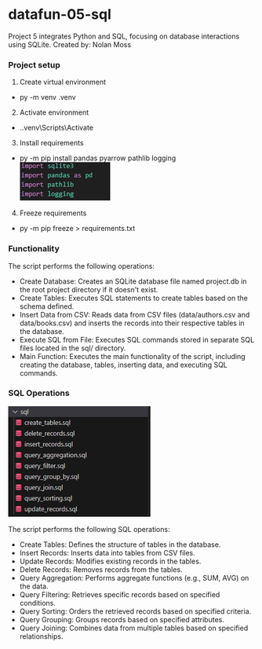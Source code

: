 # datafun-05-sql
Project 5 integrates Python and SQL, focusing on database interactions using SQLite.
Created by: Nolan Moss

### Project setup

1. Create virtual environment
- py -m venv .venv
2. Activate environment
- .\.venv\Scripts\Activate
3. Install requirements
- py -m pip install pandas pyarrow pathlib logging
![alt text](image-1.png)
4. Freeze requirements
- py -m pip freeze > requirements.txt


### Functionality
The script performs the following operations:

- Create Database: Creates an SQLite database file named project.db in the root project directory if it doesn't exist.
- Create Tables: Executes SQL statements to create tables based on the schema defined.
- Insert Data from CSV: Reads data from CSV files (data/authors.csv and data/books.csv) and inserts the records into their respective tables in the database.
- Execute SQL from File: Executes SQL commands stored in separate SQL files located in the sql/ directory.
- Main Function: Executes the main functionality of the script, including creating the database, tables, inserting data, and executing SQL commands.


### SQL Operations
![alt text](image.png)

The script performs the following SQL operations:

- Create Tables: Defines the structure of tables in the database.
- Insert Records: Inserts data into tables from CSV files.
- Update Records: Modifies existing records in the tables.
- Delete Records: Removes records from the tables.
- Query Aggregation: Performs aggregate functions (e.g., SUM, AVG) on the data.
- Query Filtering: Retrieves specific records based on specified conditions.
- Query Sorting: Orders the retrieved records based on specified criteria.
- Query Grouping: Groups records based on specified attributes.
- Query Joining: Combines data from multiple tables based on specified relationships.